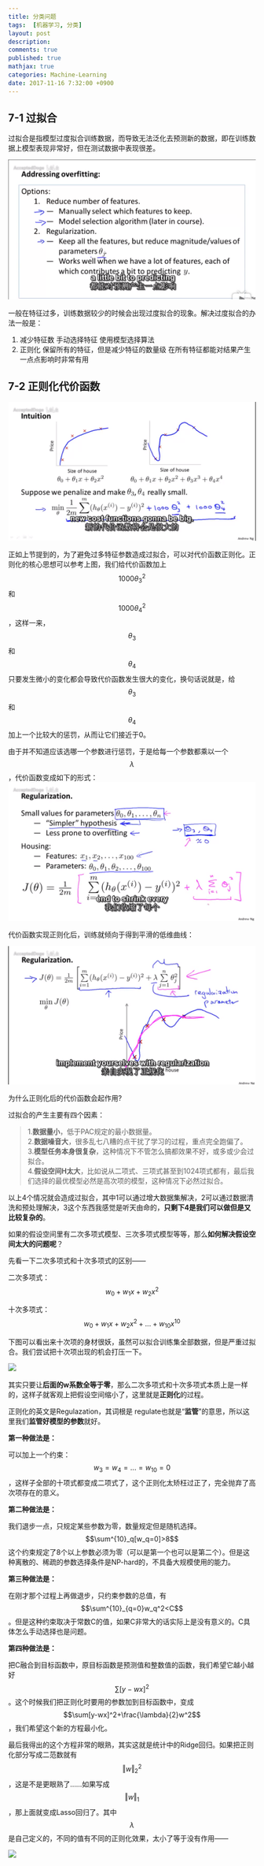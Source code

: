 ```yaml
---
title: 分类问题
tags:  [机器学习, 分类]
layout: post
description: 
comments: true
published: true
mathjax: true
categories: Machine-Learning
date: 2017-11-16 7:32:00 +0900
---
```


## 7-1 过拟合

过拟合是指模型过度拟合训练数据，而导致无法泛化去预测新的数据，即在训练数据上模型表现非常好，但在测试数据中表现很差。

[![](/assets/images/ML-7-1-2017-11-16-07-42-34.png)](https://www.bilibili.com/video/av9912938/index_39.html#page=40)

一般在特征过多，训练数据较少的时候会出现过度拟合的现象。解决过度拟合的办法一般是：

1. 减少特征数
  手动选择特征
  使用模型选择算法
1. 正则化
  保留所有的特征，但是减少特征的数量级
  在所有特征都能对结果产生一点点影响时非常有用

## 7-2 正则化代价函数

[![](/assets/images/ML-7-2-2017-11-17-19-00-23.png)](https://www.bilibili.com/video/av9912938/index_40.html#page=41)

正如上节提到的，为了避免过多特征参数造成过拟合，可以对代价函数正则化。正则化的核心思想可以参考上图，我们给代价函数加上$$1000\theta_3^2$$和$$1000\theta_4^2$$，这样一来，$$\theta_3$$和$$\theta_4$$只要发生微小的变化都会导致代价函数发生很大的变化，换句话说就是，给$$\theta_3$$和$$\theta_4$$加上一个比较大的惩罚，从而让它们接近于0。

由于并不知道应该选哪一个参数进行惩罚，于是给每一个参数都乘以一个$$\lambda$$，代价函数变成如下的形式：
![](/assets/images/ML-7-2-2017-11-17-19-37-05.png)

代价函数实现正则化后，训练就倾向于得到平滑的低维曲线：

![](/assets/images/ML-7-2-2017-11-17-19-32-19.png)

为什么正则化后的代价函数会起作用?

过拟合的产生主要有四个因素：

> 1.**数据量小**，低于PAC规定的最小数据量。  
> 2.**数据噪音大**，很多乱七八糟的点干扰了学习的过程，重点完全跑偏了。  
> 3.**模型任务本身很复杂**，这种情况下不管怎么搞都效果不好，或多或少会过拟合。  
> 4.**假设空间H太大**，比如说从二项式、三项式甚至到1024项式都有，最后我们选择的最优模型必然是高次项的模型，这种情况下必然过拟合。

以上4个情况就会造成过拟合，其中1可以通过增大数据集解决，2可以通过数据清洗和预处理解决，3这个东西我感觉是听天由命的，**只剩下4是我们可以做但是又比较复杂的**。

如果的假设空间里有二次多项式模型、三次多项式模型等等，那么**如何解决假设空间太大的问题呢**？

先看一下二次多项式和十次多项式的区别——

二次多项式：$$w_0+w_1x+w_2x^2$$

十次多项式：$$w_0+w_1x+w_2x^2+...+w_{10}x^{10}$$

下图可以看出来十次项的身材很妖，虽然可以拟合训练集全部数据，但是严重过拟合。我们尝试把十次项出现的机会打压一下。

![](https://pic3.zhimg.com/50/v2-3b5ea9632a249a58a8085fa03594eeee_hd.jpg)

其实只要让**后面的w系数全等于零**，那么二次多项式和十次多项式本质上是一样的，这样子就客观上把假设空间缩小了，这里就是**正则化**的过程。

正则化的英文是Regulazation，其词根是 regulate也就是“**监管**”的意思，所以这里我们**监管好模型的参数**就好。

**第一种做法是：**

可以加上一个约束：$$w_3=w_4=...=w_{10}=0$$，这样子全部的十项式都变成二项式了，这个正则化太矫枉过正了，完全抛弃了高次项存在的意义。

**第二种做法是：**

我们退步一点，只规定某些参数为零，数量规定但是随机选择。$$\sum^{10}_q[w_q=0]>8$$ 这个约束规定了8个以上参数必须为零（可以是第一个也可以是第二个）。但是这种离散的、稀疏的参数选择条件是NP-hard的，不具备大规模使用的能力。

**第三种做法是：**

在刚才那个过程上再做退步，只约束参数的总值，有$$\sum^{10}_{q=0}w_q^2<C$$ 。但是这种约束取决于常数C的值，如果C非常大的话实际上是没有意义的。C具体怎么手动选择也是问题。

**第四种做法是：**

把C融合到目标函数中，原目标函数是预测值和整数值的函数，我们希望它越小越好$$\sum[y-wx]^2$$。这个时候我们把正则化时要用的参数加到目标函数中，变成$$\sum[y-wx]^2+\frac{\lambda}{2}w^2$$，我们希望这个新的方程最小化。

最后我得出的这个方程非常的眼熟，其实这就是统计中的Ridge回归。如果把正则化部分写成二范数就有$$\Vert w\Vert^2_2$$，这是不是更眼熟了……如果写成$$\Vert w \Vert_1$$，那上面就变成Lasso回归了。其中$$\lambda$$ 是自己定义的，不同的值有不同的正则化效果，太小了等于没有作用——

![](https://pic2.zhimg.com/50/v2-98934555e52e65f40fed67063ed62af5_hd.jpg)


